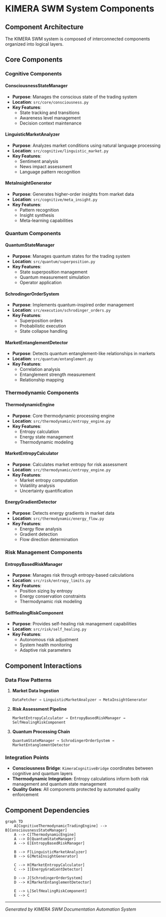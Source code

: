 # KIMERA SWM System Components

## Component Architecture

The KIMERA SWM system is composed of interconnected components organized into logical layers.

## Core Components

### Cognitive Components

#### ConsciousnessStateManager
- **Purpose**: Manages the conscious state of the trading system
- **Location**: `src/core/consciousness.py`
- **Key Features**:
  - State tracking and transitions
  - Awareness level management
  - Decision context maintenance

#### LinguisticMarketAnalyzer
- **Purpose**: Analyzes market conditions using natural language processing
- **Location**: `src/cognitive/linguistic_market.py`
- **Key Features**:
  - Sentiment analysis
  - News impact assessment
  - Language pattern recognition

#### MetaInsightGenerator
- **Purpose**: Generates higher-order insights from market data
- **Location**: `src/cognitive/meta_insight.py`
- **Key Features**:
  - Pattern recognition
  - Insight synthesis
  - Meta-learning capabilities

### Quantum Components

#### QuantumStateManager
- **Purpose**: Manages quantum states for the trading system
- **Location**: `src/quantum/superposition.py`
- **Key Features**:
  - State superposition management
  - Quantum measurement simulation
  - Operator application

#### SchrodingerOrderSystem
- **Purpose**: Implements quantum-inspired order management
- **Location**: `src/execution/schrodinger_orders.py`
- **Key Features**:
  - Superposition orders
  - Probabilistic execution
  - State collapse handling

#### MarketEntanglementDetector
- **Purpose**: Detects quantum entanglement-like relationships in markets
- **Location**: `src/quantum/entanglement.py`
- **Key Features**:
  - Correlation analysis
  - Entanglement strength measurement
  - Relationship mapping

### Thermodynamic Components

#### ThermodynamicEngine
- **Purpose**: Core thermodynamic processing engine
- **Location**: `src/thermodynamic/entropy_engine.py`
- **Key Features**:
  - Entropy calculation
  - Energy state management
  - Thermodynamic modeling

#### MarketEntropyCalculator
- **Purpose**: Calculates market entropy for risk assessment
- **Location**: `src/thermodynamic/entropy_engine.py`
- **Key Features**:
  - Market entropy computation
  - Volatility analysis
  - Uncertainty quantification

#### EnergyGradientDetector
- **Purpose**: Detects energy gradients in market data
- **Location**: `src/thermodynamic/energy_flow.py`
- **Key Features**:
  - Energy flow analysis
  - Gradient detection
  - Flow direction determination

### Risk Management Components

#### EntropyBasedRiskManager
- **Purpose**: Manages risk through entropy-based calculations
- **Location**: `src/risk/entropy_limits.py`
- **Key Features**:
  - Position sizing by entropy
  - Energy conservation constraints
  - Thermodynamic risk modeling

#### SelfHealingRiskComponent
- **Purpose**: Provides self-healing risk management capabilities
- **Location**: `src/risk/self_healing.py`
- **Key Features**:
  - Autonomous risk adjustment
  - System health monitoring
  - Adaptive risk parameters

## Component Interactions

### Data Flow Patterns

1. **Market Data Ingestion**
   ```
   DataFetcher → LinguisticMarketAnalyzer → MetaInsightGenerator
   ```

2. **Risk Assessment Pipeline**
   ```
   MarketEntropyCalculator → EntropyBasedRiskManager → SelfHealingRiskComponent
   ```

3. **Quantum Processing Chain**
   ```
   QuantumStateManager → SchrodingerOrderSystem → MarketEntanglementDetector
   ```

### Integration Points

- **Consciousness Bridge**: `KimeraCognitiveBridge` coordinates between cognitive and quantum layers
- **Thermodynamic Integration**: Entropy calculations inform both risk management and quantum state management
- **Quality Gates**: All components protected by automated quality enforcement

## Component Dependencies

```mermaid
graph TD
    A[CognitiveThermodynamicTradingEngine] --> B[ConsciousnessStateManager]
    A --> C[ThermodynamicEngine]
    A --> D[QuantumStateManager]
    A --> E[EntropyBasedRiskManager]
    
    B --> F[LinguisticMarketAnalyzer]
    B --> G[MetaInsightGenerator]
    
    C --> H[MarketEntropyCalculator]
    C --> I[EnergyGradientDetector]
    
    D --> J[SchrodingerOrderSystem]
    D --> K[MarketEntanglementDetector]
    
    E --> L[SelfHealingRiskComponent]
    E --> C
```

---

*Generated by KIMERA SWM Documentation Automation System*
